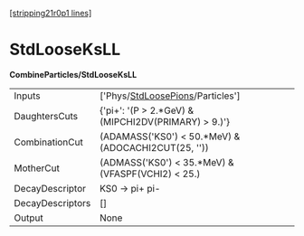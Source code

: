 [[stripping21r0p1 lines]](./stripping21r0p1-index)

# StdLooseKsLL

**CombineParticles/StdLooseKsLL**

|                  |                                                                                       |
|------------------|---------------------------------------------------------------------------------------|
| Inputs           | ['Phys/[StdLoosePions](./stripping21r0p1-commonparticles-stdloosepions)/Particles'] |
| DaughtersCuts    | {'pi+': '(P \> 2.\*GeV) & (MIPCHI2DV(PRIMARY) \> 9.)'}                                |
| CombinationCut   | (ADAMASS('KS0') \< 50.\*MeV) & (ADOCACHI2CUT(25, ''))                                 |
| MotherCut        | (ADMASS('KS0') \< 35.\*MeV) & (VFASPF(VCHI2) \< 25.)                                  |
| DecayDescriptor  | KS0 -\> pi+ pi-                                                                       |
| DecayDescriptors | []                                                                                  |
| Output           | None                                                                                  |
